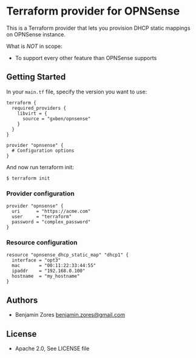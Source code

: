 # Terraform provider for OPNSense

This is a Terraform provider that lets you provision DHCP static mappings on OPNSense instance.

What is *NOT* in scope:

* To support every other feature than OPNSense supports

## Getting Started

In your `main.tf` file, specify the version you want to use:

```hcl
terraform {
  required_providers {
    libvirt = {
      source = "gxben/opnsense"
    }
  }
}

provider "opnsense" {
  # Configuration options
}
```

And now run terraform init:

```
$ terraform init
```

### Provider configuration

```hcl
provider "opnsense" {
  uri      = "https://acme.com"
  user     = "terraform"
  password = "complex_password"
}
```

### Resource configuration

```hcl
resource "opnsense_dhcp_static_map" "dhcp1" {
  interface = "opt3"
  mac       = "00:11:22:33:44:55"
  ipaddr    = "192.168.0.100"
  hostname  = "my_hostname"
}
```

## Authors

* Benjamin Zores <benjamin.zores@gmail.com>

## License

* Apache 2.0, See LICENSE file
